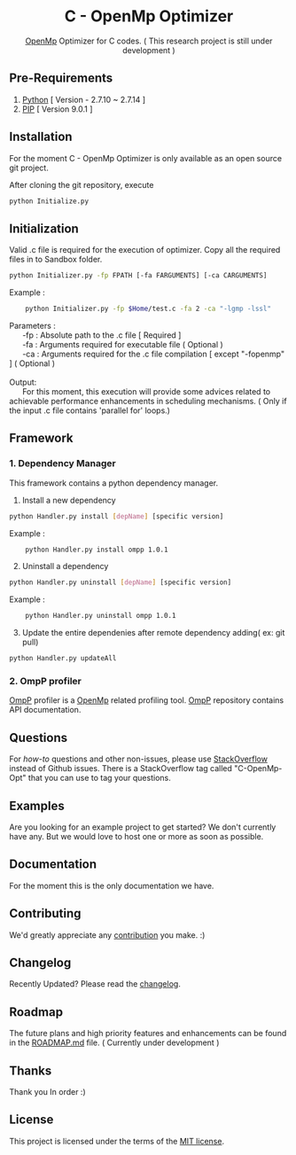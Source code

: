 

<h1 align="center">C - OpenMp Optimizer </h1>

<div align="center">

[OpenMp](http://www.openmp.org/) Optimizer for C codes. ( This research project is still under development )


</div>

## Pre-Requirements

1. [Python](https://www.python.org/) [ Version - 2.7.10 ~ 2.7.14 ]
2. [PIP](https://pypi.python.org/pypi/pip) [ Version 9.0.1 ]

## Installation

For the moment C - OpenMp Optimizer is only available as an open source git project.

After cloning the git repository, execute
```sh
python Initialize.py
```

## Initialization

Valid .c file is required for the execution of optimizer. Copy all the required files in to Sandbox folder.
```sh
python Initializer.py -fp FPATH [-fa FARGUMENTS] [-ca CARGUMENTS]
```
Example :
```sh
    python Initializer.py -fp $Home/test.c -fa 2 -ca "-lgmp -lssl"
```
Parameters :<br />
&nbsp;&nbsp;&nbsp;&nbsp;&nbsp;&nbsp;-fp : Absolute path to the .c file [ Required ]<br />
&nbsp;&nbsp;&nbsp;&nbsp;&nbsp;&nbsp;-fa : Arguments required for executable file ( Optional )<br />
&nbsp;&nbsp;&nbsp;&nbsp;&nbsp;&nbsp;-ca : Arguments required for the .c file compilation  [ except "-fopenmp" ] ( Optional )<br /><br />
Output:<br />
&nbsp;&nbsp;&nbsp;&nbsp;&nbsp;&nbsp;For this moment, this execution will provide some advices related to achievable performance enhancements in scheduling mechanisms. ( Only if the input .c file contains 'parallel for' loops.)
## Framework

### 1. Dependency Manager

This framework contains a python dependency manager.
1. Install a new dependency <br/>
```sh
python Handler.py install [depName] [specific version]
```
Example :
```sh
    python Handler.py install ompp 1.0.1
```
2. Uninstall a dependency <br/>
```sh
python Handler.py uninstall [depName] [specific version]
```
Example :
```sh
    python Handler.py uninstall ompp 1.0.1
```

3. Update the entire dependenies after remote dependency adding( ex: git pull)<br/>
```sh
python Handler.py updateAll
```
### 2. OmpP profiler
[OmpP](http://www.ompp-tool.com/) profiler is a [OpenMp](http://www.openmp.org/) related profiling tool. [OmpP](https://github.com/PasinduSenanayake/Rigel-FYP/tree/ompppackage) repository contains API documentation.

## Questions

For *how-to* questions and other non-issues,
please use [StackOverflow](http://stackoverflow.com/questions/tagged/C-OpenMp-Opt) instead of Github issues.
There is a StackOverflow tag called "C-OpenMp-Opt" that you can use to tag your questions.

## Examples

Are you looking for an example project to get started? We don't currently have any. But we would love to host one or  more as soon as possible.

## Documentation

For the moment this is the only documentation we have.

## Contributing

We'd greatly appreciate any [contribution](/CONTRIBUTING.md) you make. :)

## Changelog

Recently Updated?
Please read the [changelog](https://github.com/PasinduSenanayake/Rigel-FYP/releases).

## Roadmap

The future plans and high priority features and enhancements can be found in the [ROADMAP.md]() file. ( Currently under development )

## Thanks

Thank you In order :)
## License

This project is licensed under the terms of the
[MIT license](/LICENSE).

